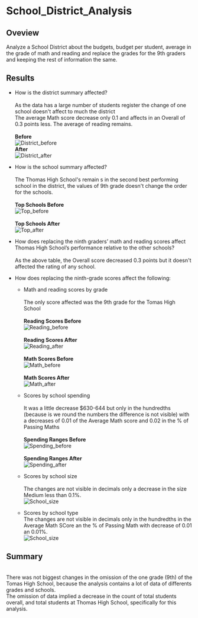 # School_District_Analysis
## Oveview 
Analyze a School District about the budgets, budget per student, average in the grade of math and reading and replace the grades for the 9th graders and keeping the rest of information the same.

## Results
* How is the district summary affected?
<br><br> As the data has a large number of students register the change of one school doesn't affect to much the district
<br> The average Math score decrease only 0.1 and affects in an Overall of 0.3 points less. The average of reading remains.
<br><br>**Before**
<br>![District_before](https://github.com/KarlaPerezR/School_District_Analysis/blob/main/Resources/District_before.PNG)
<br>**After**
<br>![District_after](https://github.com/KarlaPerezR/School_District_Analysis/blob/main/Resources/District_after.PNG)

* How is the school summary affected?
<br><br>The Thomas High School's remain s in the second best performing school in the district, the values of 9th grade doesn't change the order for the schools.
<br><br>**Top Schools Before**
<br>![Top_before](https://github.com/KarlaPerezR/School_District_Analysis/blob/main/Resources/Top_Before.PNG)
<br><br>**Top Schools After**
<br>![Top_after](https://github.com/KarlaPerezR/School_District_Analysis/blob/main/Resources/Top_After.PNG)

* How does replacing the ninth graders’ math and reading scores affect Thomas High School’s performance relative to the other schools?
<br><br>As the above table, the Overall score decreased 0.3 points but it doesn't affected the rating of any school.

* How does replacing the ninth-grade scores affect the following:
  * Math and reading scores by grade
 <br><br> The only score affected was the 9th grade for the Tomas High School
<br><br>**Reading Scores Before**
<br>![Reading_before](https://github.com/KarlaPerezR/School_District_Analysis/blob/main/Resources/9th_before.PNG)
<br><br>**Reading Scores After**
<br>![Reading_after](https://github.com/KarlaPerezR/School_District_Analysis/blob/main/Resources/9th_after.PNG)
<br><br>**Math Scores Before**
<br>![Math_before](https://github.com/KarlaPerezR/School_District_Analysis/blob/main/Resources/Reading_before.PNG)
<br><br>**Math Scores After**
<br>![Math_after](https://github.com/KarlaPerezR/School_District_Analysis/blob/main/Resources/Reading_after.PNG)

  * Scores by school spending
  <br><br>It was a little decrease $630-644 but only in the hundredths (because is we round the numbers the difference is not visible) with a decreases of 0.01 of the Average Math score and 0.02 in the % of Passing Maths
  <br><br>**Spending Ranges Before**
<br>![Spending_before](https://github.com/KarlaPerezR/School_District_Analysis/blob/main/Resources/Spending_before.PNG)
<br><br>**Spending Ranges After**
<br>![Spending_after](https://github.com/KarlaPerezR/School_District_Analysis/blob/main/Resources/Spending_after.PNG)
  * Scores by school size
  <br><br> The changes are not visible in decimals only a decrease in the size Medium less than 0.1%.
<br>![School_size](https://github.com/KarlaPerezR/School_District_Analysis/blob/main/Resources/SchoolSize.PNG)

  * Scores by school type
  <br> The changes are not visible in decimals only in the hundredths in the Average Math SCore an the % of Passing Math with decrease of 0.01 an 0.01%.
<br>![School_size](https://github.com/KarlaPerezR/School_District_Analysis/blob/main/Resources/SchoolType.PNG)

## Summary

<br>There was not biggest changes in the omission of the one grade (9th) of the Tomas High School, because the analysis contains a lot of data of differents grades and schools. 
<br> The omission of data implied a decrease in the count of total students overall, and total students at Thomas High School, specifically for this analysis.
